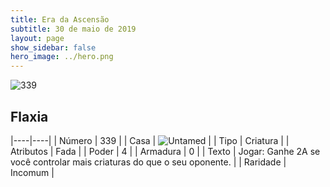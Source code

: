 ```yaml
---
title: Era da Ascensão
subtitle: 30 de maio de 2019
layout: page
show_sidebar: false
hero_image: ../hero.png
---
```


![339](https://cdn.keyforgegame.com/media/card_front/pt/435_339_H35QP856Q58V_pt.png)

## Flaxia

|----|----|
| Número | 339 |
| Casa | ![Untamed](https://archonarcana.com/images/thumb/b/bd/Untamed.png/22px-Untamed.png "Indomados") |
| Tipo | Criatura |
| Atributos | Fada |
| Poder | 4 |
| Armadura | 0 |
| Texto | Jogar: Ganhe 2A se você controlar mais criaturas do que o seu oponente. |
| Raridade | Incomum |
